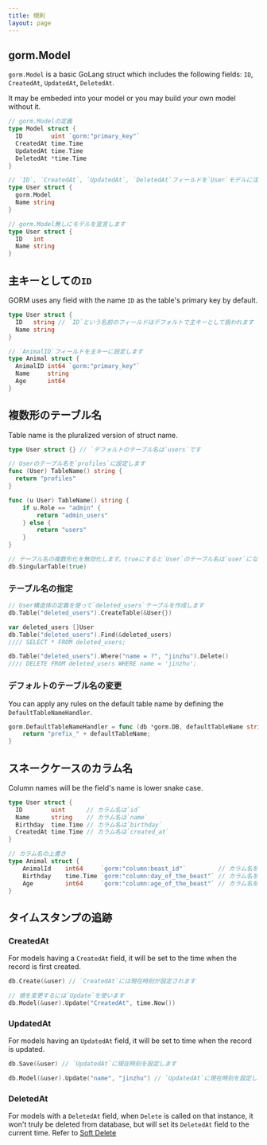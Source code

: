 ```yaml
---
title: 規則
layout: page
---
```


## gorm.Model

`gorm.Model` is a basic GoLang struct which includes the following fields: `ID`, `CreatedAt`, `UpdatedAt`, `DeletedAt`.

It may be embeded into your model or you may build your own model without it.

```go
// gorm.Modelの定義
type Model struct {
  ID        uint `gorm:"primary_key"`
  CreatedAt time.Time
  UpdatedAt time.Time
  DeletedAt *time.Time
}

// `ID`, `CreatedAt`, `UpdatedAt`, `DeletedAt`フィールドを`User`モデルに注入します
type User struct {
  gorm.Model
  Name string
}

// gorm.Model無しにモデルを宣言します
type User struct {
  ID   int
  Name string
}
```

## 主キーとしての`ID`

GORM uses any field with the name `ID` as the table's primary key by default.

```go
type User struct {
  ID   string // `ID`という名前のフィールドはデフォルトで主キーとして扱われます
  Name string
}

// `AnimalID`フィールドを主キーに設定します
type Animal struct {
  AnimalID int64 `gorm:"primary_key"`
  Name     string
  Age      int64
}
```

## 複数形のテーブル名

Table name is the pluralized version of struct name.

```go
type User struct {} // `デフォルトのテーブル名は`users`です

// Userのテーブル名を`profiles`に設定します
func (User) TableName() string {
  return "profiles"
}

func (u User) TableName() string {
    if u.Role == "admin" {
        return "admin_users"
    } else {
        return "users"
    }
}

// テーブル名の複数形化を無効化します。trueにすると`User`のテーブル名は`user`になります
db.SingularTable(true)
```

### テーブル名の指定

```go
// User構造体の定義を使って`deleted_users`テーブルを作成します
db.Table("deleted_users").CreateTable(&User{})

var deleted_users []User
db.Table("deleted_users").Find(&deleted_users)
//// SELECT * FROM deleted_users;

db.Table("deleted_users").Where("name = ?", "jinzhu").Delete()
//// DELETE FROM deleted_users WHERE name = 'jinzhu';
```

### デフォルトのテーブル名の変更

You can apply any rules on the default table name by defining the `DefaultTableNameHandler`.

```go
gorm.DefaultTableNameHandler = func (db *gorm.DB, defaultTableName string) string  {
    return "prefix_" + defaultTableName;
}
```

## スネークケースのカラム名

Column names will be the field's name is lower snake case.

```go
type User struct {
  ID        uint      // カラム名は`id`
  Name      string    // カラム名は`name`
  Birthday  time.Time // カラム名は`birthday`
  CreatedAt time.Time // カラム名は`created_at`
}

// カラム名の上書き
type Animal struct {
    AnimalId    int64     `gorm:"column:beast_id"`         // カラム名を`beast_id`に設定します
    Birthday    time.Time `gorm:"column:day_of_the_beast"` // カラム名を`day_of_the_beast`に設定します
    Age         int64     `gorm:"column:age_of_the_beast"` // カラム名を`age_of_the_beast`に設定します
}
```

## タイムスタンプの追跡

### CreatedAt

For models having a `CreatedAt` field, it will be set to the time when the record is first created.

```go
db.Create(&user) // `CreatedAt`には現在時刻が設定されます

// 値を変更するには`Update`を使います
db.Model(&user).Update("CreatedAt", time.Now())
```

### UpdatedAt

For models having an `UpdatedAt` field, it will be set to time when the record is updated.

```go
db.Save(&user) // `UpdatedAt`に現在時刻を設定します

db.Model(&user).Update("name", "jinzhu") // `UpdatedAt`に現在時刻を設定します
```

### DeletedAt

For models with a `DeletedAt` field, when `Delete` is called on that instance, it won't truly be deleted from database, but will set its `DeletedAt` field to the current time. Refer to [Soft Delete](/docs/delete.html#Soft-Delete)
